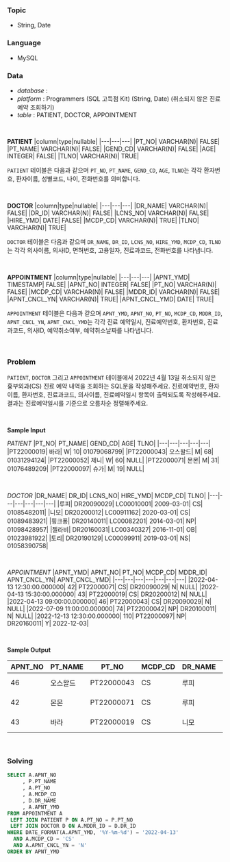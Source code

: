 ### Topic
- String, Date
  
### Language
- MySQL

### Data
- *database* : 
- *platform* : Programmers (SQL 고득점 Kit) (String, Date) (취소되지 않은 진료 예약 조회하기)
- *table* : PATIENT, DOCTOR, APPOINTMENT

<br>

**PATIENT**
|column|type|nullable|
|---|---|---|
|PT_NO|	VARCHAR(N)|	FALSE|
|PT_NAME|	VARCHAR(N)|	FALSE|
|GEND_CD|	VARCHAR(N)|	FALSE|
|AGE|	INTEGER|	FALSE|
|TLNO|	VARCHAR(N)|	TRUE|

`PATIENT` 테이블은 다음과 같으며 `PT_NO`, `PT_NAME`, `GEND_CD`, `AGE`, `TLNO`는 각각 환자번호, 환자이름, 성별코드, 나이, 전화번호를 의미합니다.

<br>

**DOCTOR**
|column|type|nullable|
|---|---|---|
|DR_NAME|	VARCHAR(N)|	FALSE|
|DR_ID|	VARCHAR(N)|	FALSE|
|LCNS_NO|	VARCHAR(N)|	FALSE|
|HIRE_YMD|	DATE|	FALSE|
|MCDP_CD|	VARCHAR(N)|	TRUE|
|TLNO|	VARCHAR(N)|	TRUE|

`DOCTOR` 테이블은 다음과 같으며 `DR_NAME`, `DR_ID`, `LCNS_NO`, `HIRE_YMD`, `MCDP_CD`, `TLNO`는 각각 의사이름, 의사ID, 면허번호, 고용일자, 진료과코드, 전화번호를 나타냅니다.

<br>

**APPOINTMENT**
|column|type|nullable|
|---|---|---|
|APNT_YMD|	TIMESTAMP|	FALSE|
|APNT_NO|	INTEGER|	FALSE|
|PT_NO|	VARCHAR(N)|	FALSE|
|MCDP_CD|	VARCHAR(N)|	FALSE|
|MDDR_ID|	VARCHAR(N)|	FALSE|
|APNT_CNCL_YN|	VARCHAR(N)|	TRUE|
|APNT_CNCL_YMD|	DATE|	TRUE|

`APPOINTMENT` 테이블은 다음과 같으며 `APNT_YMD`, `APNT_NO`, `PT_NO`, `MCDP_CD`, `MDDR_ID`, `APNT_CNCL_YN`, `APNT_CNCL_YMD`는 각각 진료 예약일시, 진료예약번호, 환자번호, 진료과코드, 의사ID, 예약취소여부, 예약취소날짜를 나타냅니다.

<br>

### Problem
`PATIENT`, `DOCTOR` 그리고 `APPOINTMENT` 테이블에서 2022년 4월 13일 취소되지 않은 흉부외과(CS) 진료 예약 내역을 조회하는 SQL문을 작성해주세요. 진료예약번호, 환자이름, 환자번호, 진료과코드, 의사이름, 진료예약일시 항목이 출력되도록 작성해주세요. 결과는 진료예약일시를 기준으로 오름차순 정렬해주세요.



<br>

**Sample Input**

*PATIENT*
|PT_NO|	PT_NAME|	GEND_CD|	AGE|	TLNO|
|---|---|---|---|---|
|PT22000019|	바라|	W|	10|	01079068799|
|PT22000043|	오스왈드|	M|	68|	01031294124|
|PT22000052|	제니|	W|	60|	NULL|
|PT22000071|	몬몬|	M|	31|	01076489209|
|PT22000097|	슈가|	M|	19|	NULL|

<br>

*DOCTOR*
|DR_NAME|	DR_ID|	LCNS_NO|	HIRE_YMD|	MCDP_CD|	TLNO|
|---|---|---|---|---|---|
|루피|	DR20090029|	LC00010001|	2009-03-01|	CS|	01085482011|
|니모|	DR20200012|	LC00911162|	2020-03-01|	CS|	01089483921|
|핑크퐁|	DR20140011|	LC00082201|	2014-03-01|	NP|	01098428957|
|젤라비|	DR20160031|	LC00340327|	2016-11-01|	OB|	01023981922|
|토리|	DR20190129|	LC00099911|	2019-03-01|	NS|	01058390758|

<br>

*APPOINTMENT*
|APNT_YMD|	APNT_NO|	PT_NO|	MCDP_CD|	MDDR_ID|	APNT_CNCL_YN|	APNT_CNCL_YMD|
|---|---|---|---|---|---|---|
|2022-04-13 12:30:00.000000|	42|	PT22000071|	CS|	DR20090029|	N|	NULL|
|2022-04-13 15:30:00.000000|	43|	PT22000019|	CS|	DR20200012|	N|	NULL|
|2022-04-13 09:00:00.000000|	46|	PT22000043|	CS|	DR20090029|	N|	NULL|
|2022-07-09 11:00:00.000000|	74|	PT22000042|	NP|	DR20100011|	N|	NULL|
|2022-12-13 12:30:00.000000|	110|	PT22000097|	NP|	DR20160011|	Y|	2022-12-03|


<br>

**Sample Output**

|APNT_NO|	PT_NAME|	PT_NO|	MCDP_CD|	DR_NAME|	APNT_YMD|
|---|---|---|---|---|---|
|46|	오스왈드|	PT22000043|	CS|	루피|	2022-04-13 09:00:00.000000|
|42|	몬몬|	PT22000071|	CS|	루피|	2022-04-13 12:30:00.000000|
|43|	바라| PT22000019|	CS|	니모|	2022-04-13 15:30:00.000000|

<br>

### Solving

```sql
SELECT A.APNT_NO
     , P.PT_NAME
     , A.PT_NO
     , A.MCDP_CD
     , D.DR_NAME
     , A.APNT_YMD
FROM APPOINTMENT A
 LEFT JOIN PATIENT P ON A.PT_NO = P.PT_NO
 LEFT JOIN DOCTOR D ON A.MDDR_ID = D.DR_ID
WHERE DATE_FORMAT(A.APNT_YMD, '%Y-%m-%d') = '2022-04-13'
  AND A.MCDP_CD = 'CS'
  AND A.APNT_CNCL_YN = 'N'
ORDER BY APNT_YMD 
```
